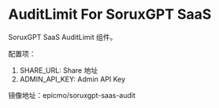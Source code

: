 # AuditLimit For SoruxGPT SaaS

SoruxGPT SaaS AuditLimit 组件。

配置项：
1. SHARE_URL: Share 地址
2. ADMIN_API_KEY: Admin API Key

镜像地址：epicmo/soruxgpt-saas-audit